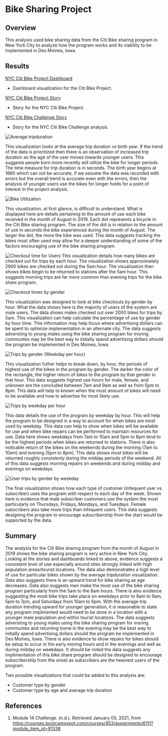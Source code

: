 # Bike Sharing Project

## Overview

This analysis used bike sharing data from the Citi Bike sharing program in New York City to analyze how the program works and its viability to be implemented in Des Moines, Iowa.

## Results

[NYC Citi Bike Project Dashboard](https://public.tableau.com/profile/matthew.kaufmann#!/vizhome/NYCCitiBikeProjectDashboard/NYCCitiBike) 
- Dashboard visualization for the Citi Bike Project.

[NYC Citi Bike Project Story](https://public.tableau.com/profile/matthew.kaufmann#!/vizhome/NYCCitiBikeProject_16098901306970/NYCCitiBikeStory)
- Story for the NYC Citi Bike Project.

[NYC Citi Bike Challenge Story](https://public.tableau.com/profile/matthew.kaufmann#!/vizhome/NYCCitiBikeChallenge_16098898415460/NYCCitibikeStory)
- Story for the NYC Citi Bike Challenge analysis.

![Average tripduration](https://github.com/MattK1454/bikesharing/blob/main/images/Average%20tripduration.png)

This visualization looks at the average trip duration vs birth year. If the trend of the data is prioritized then there is an observation of increased trip duration as the age of the user moves towards younger users. This suggests people born more recently will utilize the bike for longer periods. The time measure for trip duration is in seconds. The birth year begins at 1880 which can not be accurate, if we assume the data was recorded with errors but the overall trend is accurate even with the errors, then the analysis of younger users use the bikes for longer holds for a point of interest in the project analysis.

![Bike Utilization](https://github.com/MattK1454/bikesharing/blob/main/images/Bike%20Utilization.png)

This visualization, at first glance, is difficult to understand. What is displayed here are details pertaining to the amount of use each bike received in the month of August in 2019. Each dot represents a bicycle in the Citi Bike sharing program. The size of the dot is in relation to the amount of use in seconds the bike experienced during the month of August. The larger the dot, the more the bike was used. This data suggests tracking the bikes most often used may allow for a deeper understanding of some of the factors encouraging use of the bike sharing program.

![Checkout time for Users](https://github.com/MattK1454/bikesharing/blob/main/images/Checkout%20Time%20for%20Users.png)
This visualization details how many bikes are checked out for trips by each hour. The visualization shows approximately 2900 bikes are checked out during the 5am hour. The visualization then shows bikes begin to be returned to stations after the 5am hour. This suggests morning trips are far more common than evening trips for the bike share program.

![Checkout times by gender](https://github.com/MattK1454/bikesharing/blob/main/images/Checkout%20Times%20by%20Gender.png)

This visualization was designed to look at bike checkouts by gender by hour. What the data shows here is the majority of users of the system are male users. The data shows males checked out over 2000 bikes for trips by 5am. This visualization can help calculate the percentage of use by gender by hour time. This information may help focus where advertising dollars can be spent to optimize implementation in an alternate city. The data suggests adversting to young males using the bike sharing program for moring communtes may be the best way to initially spend advertising dollars should the program be implemented in Des Moines, Iowa.

![Trips by gender (Weekday per hour)](https://github.com/MattK1454/bikesharing/blob/main/images/Trips%20by%20Gender%20(Weekday%20per%20Hour).png)

This visualization futher helps to break down, by hour, the periods of highest use of the bikes in the program by gender. The darker the color of the rectangle, the higher return of bikes to the program by that gender in that hour. This data suggests highest use hours for male, female, and unknown are the concluded between 7am and 9am as well as from 5pm to 8pm. This data will help to known when the most amount of bikes will need to be available and how to advertise for most likely use.

![Trips by weekday per hour](https://github.com/MattK1454/bikesharing/blob/main/images/Trips%20by%20Weekday%20per%20Hour.png)

This data details the use of the program by weekday by hour. This will help the program to be designed in a way to account for when bikes are most used by weekday. This data can help to show when bikes will be available for use and when bike repairs can be performed to maintain resources for use. Data here shows weekdays from 7am to 10am and 5pm to 8pm tend to be the highest periods when bikes are returned to stations. There is also noticable return of the bikes on the weekends during the morning (7am to 10am) and evening (5pm to 8pm). This data shows most bikes will be returned roughly consistenly during the midday periods of the weekend. All of this data suggests morning repairs on weekends and during midday and evenings on weekdays.  

![User trips by gender by weekday](https://github.com/MattK1454/bikesharing/blob/main/images/User%20Trips%20by%20Gender%20by%20Weekday.png)

The final visualization shows how each type of customer (infequent user vs. subscriber) uses the program with respect to each day of the week. Shown here is evidence that male subscriber customers use the system the most particularly on Thursdays, Fridays, Mondays, and Tuesdays. Female subscribers also take more trips than infequent users. This data suggests designing the program to encourage subscribership from the start would be supported by the data.

## Summary

The analysis for the Citi Bike sharing program from the month of August in 2019 shows the bike sharing program is very active in New York City. Looking at the stories and dashboards linked to above, evidence suggests a consistent level of use especially around sites strongly linked with high population areas/tourist locations. The data also demonstrates a high level of use for particular bikes shown by the average tripduration visualization. Data also suggests there is an upward trend for bike sharing as age decreases. Data also suggests men make the most use of the bike sharing program particularly from the 5am to the 8am hours. There is also evidence suggesting the most bike trips take place on weekdays prior to 8am to 9am, 5pm to 7pm, and Saturdays from 10am to 6pm. With the average trip duration trending upward for younger generation, it is reasonable to state any program implimented would need to be done in a location with a younger male population and within tourist locations. The data suggests adversting to young males using the bike sharing program for moring communtes and returning home in the evening may be the best way to initially spend advertising dollars should the program be implemented in Des Moines, Iowa. There is also evidence to show repairs for bikes should be setup to occur in the early moring hours and in the evenings and well as during midday on weekdays. It should be noted the data suggests any implimentation of this bike share program should be designed to encourage subscribership from the onset as subscribers are the heaviest users of the program.


Two possible visualizations that could be added to this analysis are:
* Customer type by gender
* Customer type by age and average trip duration

## References

1. Module 14 Challenge. (n.d.). Retrieved January 05, 2021, from https://courses.bootcampspot.com/courses/453/assignments/6111?module_item_id=91338
